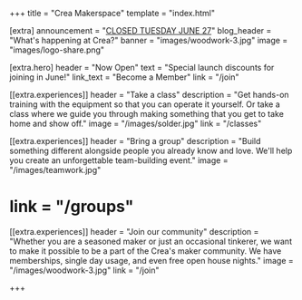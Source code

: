 +++
title = "Crea Makerspace"
template = "index.html"

[extra]
announcement = "<a href='https://creamakerspace.com/faq/#what-days-are-you-open'>CLOSED TUESDAY JUNE 27</a>"
blog_header = "What's happening at Crea?"
banner = "images/woodwork-3.jpg"
image = "images/logo-share.png"

[extra.hero]
header = "Now Open"
text = "Special launch discounts for joining in June!"
link_text = "Become a Member"
link = "/join"

[[extra.experiences]]
header = "Take a class"
description = "Get hands-on training with the equipment so that you can operate it yourself. Or take a class where we guide you through making something that you get to take home and show off."
image = "/images/solder.jpg"
link = "/classes"

[[extra.experiences]]
header = "Bring a group"
description = "Build something different alongside people you already know and love. We'll help you create an unforgettable team-building event."
image = "/images/teamwork.jpg"
# link = "/groups"

[[extra.experiences]]
header = "Join our community"
description = "Whether you are a seasoned maker or just an occasional tinkerer, we want to make it possible to be a part of the Crea's maker community. We have memberships, single day usage, and even free open house nights."
image = "/images/woodwork-3.jpg"
link = "/join"

+++

